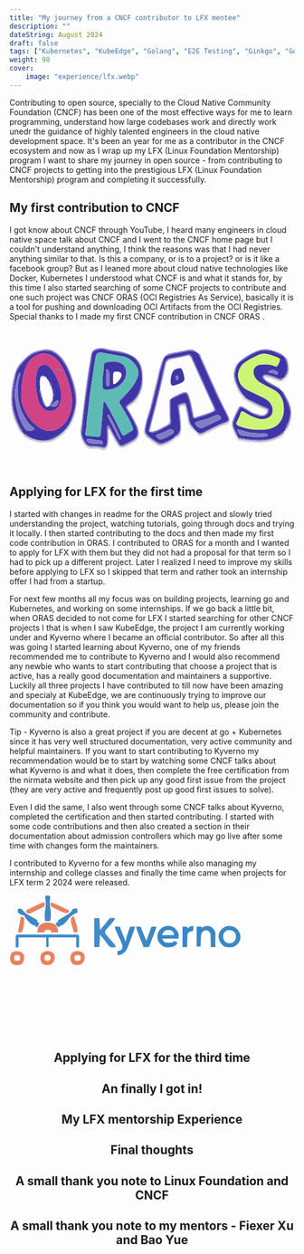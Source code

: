 ```yaml
---
title: "My journey from a CNCF contributor to LFX mentee"
description: ""
dateString: August 2024
draft: false
tags: ["Kubernetes", "KubeEdge", "Golang", "E2E Testing", "Ginkgo", "Gomega", "Testify", "Behavior Driven Development (BDD)", "Test Driven Development (TDD)"]
weight: 98
cover:
    image: "experience/lfx.webp"
---
```


Contributing to open source, specially to the Cloud Native Community Foundation (CNCF) has been one of the most effective ways for me to learn programming, understand how large codebases work and directly work unedr the guidance of highly talented engineers in the cloud native development space. It's been an year for me as a contributor in the CNCF ecosystem and now as I wrap up my LFX (Linux Foundation Mentorship) program I want to share my journey in open source - from contributing to CNCF projects to getting into the prestigious LFX (Linux Foundation Mentorship) program and completing it successfully.

## My first contribution to CNCF

I got know about CNCF through YouTube, I heard many engineers in cloud native space talk about CNCF and I went to the CNCF home page but I couldn't understand anything, I think the reasons was that I had never anything similar to that. Is this a company, or is to a project? or is it like a facebook group? But as I leaned more about cloud native technologies like Docker, Kubernetes I understood what CNCF is and what it stands for, by this time I also started searching of some CNCF projects to contribute and one such project was CNCF ORAS (OCI Registries As Service), basically it is a tool for pushing and downloading OCI Artifacts from the OCI Registries. Special thanks to I made my first CNCF contribution in CNCF ORAS .

<svg width="700" height="342" viewBox="0 0 903 342" fill="none" xmlns="http://www.w3.org/2000/svg">
<g filter="url(#filter0_d_126_153)">
<path d="M750.937 170.096C750.467 169.985 750.04 169.739 749.709 169.389C748.757 166.913 747.302 164.662 745.436 162.778C743.57 160.894 741.334 159.417 738.868 158.442L738.745 158.345C738.645 153.34 734.731 150.329 732.5 146.442C720.872 126.174 710.988 105.594 716.109 80.9988C717.687 73.4168 722.584 67.3425 724.091 59.8852L724.275 59.7327C726.039 59.3335 727.646 58.4238 728.896 57.117C730.146 55.8101 730.984 54.1641 731.305 52.3842C732.03 51.7626 732.754 51.1408 733.479 50.5186C737.26 50.7799 739.718 48.1161 742.331 46.17C751.023 39.9886 760.105 34.3741 769.519 29.3617C792.248 16.6043 815.283 12.9681 840.433 23.1845C850.018 27.0784 858.685 32.8489 868.622 35.7909C869.32 36.4333 870.018 37.0756 870.716 37.7178C870.675 38.3199 870.741 38.9247 870.911 39.5037C881.748 60.1315 885.66 80.7344 870.883 101.358C870.581 101.779 870.748 102.536 870.696 103.136C870.027 103.803 869.359 104.47 868.691 105.137C862.107 107.615 855.711 109.347 848.821 105.41C840.08 101.073 830.842 97.8198 821.312 95.7211C815.809 94.1643 809.515 91.8995 804.315 97.2562L803.939 97.6251C798.156 103.349 803.817 106.981 806.863 110.229C821.101 125.407 841.064 131.517 858.317 141.948C860.144 143.76 861.971 145.573 863.798 147.385C869.356 159.096 876.056 170.21 881.082 182.224C889.463 202.258 892.86 221.812 883.66 242.964C879.37 252.827 874.583 262.635 871.199 272.939L871.215 272.913C870.104 273.312 869.058 273.874 868.112 274.58C849.654 293.38 826.434 299.735 800.992 300.53C774.89 301.93 748.721 299.566 723.292 293.511L723.161 293.373C724.056 286.813 719.671 281.983 717.65 276.368C713.823 265.734 705.507 256.115 709.767 243.568C714.656 229.802 720.612 216.44 727.583 203.602C730.622 197.808 733.06 196.391 739.457 200.043C756.051 209.517 771.587 221.155 790.877 225.456C803.184 228.199 812.596 225.394 818.74 215.535C823.829 207.369 821.502 200.493 812.211 197.901C806.383 196.184 800.726 193.934 795.311 191.18C780.597 183.992 765.738 177.104 750.937 170.096ZM791.918 268.657C797.165 268.657 803.317 269.017 809.415 268.592C831.472 267.056 849.447 258.32 860.898 238.534C867.312 226.656 870.212 213.198 869.261 199.733C868.542 172.603 857.636 152.261 832.719 140.045C820.929 134.264 809.381 127.981 797.835 121.718C787.639 116.557 779.578 107.98 775.058 97.4839C768.359 81.5217 777.1 65.0151 794.025 63.1704C809.591 61.4739 825.445 61.1092 840.108 67.665C846.638 70.5846 848.477 68.2748 851.013 63.0506C860.133 44.2679 860.22 44.1789 840.741 37.0309C839.594 36.6101 838.537 35.9322 837.38 35.5568C822.571 30.7546 807.776 24.7013 791.992 31.1665C775.828 37.6239 760.437 45.8673 746.105 55.7433C739.357 60.4161 733.851 66.6646 730.064 73.9469C726.277 81.2291 724.324 89.3253 724.375 97.5331C724.425 105.741 726.477 113.812 730.352 121.048C734.228 128.283 739.81 134.464 746.614 139.054C758.746 147.487 772.744 152.123 785.841 158.586C800.312 165.729 815.868 171.012 826.126 184.691C836.994 199.184 836.645 218.926 824.554 227.614C819.65 231.306 813.973 233.838 807.95 235.021C801.926 236.204 795.714 236.006 789.778 234.443C772.963 229.869 757.035 222.506 742.658 212.66C737.559 209.403 734.84 209.291 732.561 215.733C729.537 225.004 725.702 233.99 721.102 242.589C716.071 251.437 720.409 254.785 727.542 257.439C747.898 265.926 769.892 269.758 791.918 268.657ZM785.243 292.995C795.552 292.153 803.784 291.647 811.968 290.718C814.646 290.414 817.993 289.25 818.575 286.432C819.33 282.77 815.184 282.836 813.054 281.499C809.671 280.013 805.942 279.494 802.282 280.001C787.347 279.626 772.499 280.465 757.568 276.889C747.483 274.474 737.787 270.826 727.653 268.77C725.886 268.412 723.545 266.06 722.356 269.542C721.134 273.123 730.394 286.849 734.598 287.342C752.155 289.402 769.734 291.279 785.243 292.995ZM834.065 79.4577C831.859 79.972 829.223 80.5666 826.597 81.2054C824.378 81.7451 821.185 81.3533 821.681 85.0372C822.084 88.0216 824.645 88.6328 827.183 88.6887C830.481 88.9929 833.728 89.7107 836.847 90.8252C841.175 92.0175 847.245 98.2637 849.915 91.5721C852.484 85.1333 844.402 83.6617 839.802 81.2945C837.94 80.5327 836.022 79.9185 834.065 79.4577Z" fill="#4035A7"/>
<path d="M522.929 292.303C521.656 293.64 520.384 294.976 519.112 296.313C509.162 300.862 499.276 305.562 489.236 309.903C486.351 311.372 483.151 312.115 479.914 312.068C476.678 312.022 473.501 311.187 470.66 309.636C458.66 302.885 447.458 294.806 437.264 285.552C434.999 283.478 433.282 280.876 432.268 277.978C431.253 275.08 430.971 271.975 431.448 268.942C432.66 257.137 435.157 245.499 438.894 234.235C446.727 211.431 452.828 188.139 458.53 164.745C465.447 136.359 472.376 107.969 478.663 79.44C481.746 65.447 488.265 52.6315 491.315 38.6965L491.47 38.529C506.383 30.7539 522.613 28.2279 538.987 25.3368C559.132 21.78 578.978 13.8858 598.236 27.7846C598.404 27.9063 598.818 27.6893 599.117 27.6306L599.208 27.7254C599.121 28.9181 599.228 30.1168 599.522 31.2756C618.519 73.865 637.564 116.432 656.659 158.978C667.425 182.86 680.779 205.468 691.516 229.397C695.269 237.762 692 242.015 685.145 244.028C664.488 250.095 646.271 261.329 626.883 270.067C617.022 274.511 607.419 284.285 594.797 276.521C591.147 272.844 587.496 269.167 583.846 265.49C584.131 262.669 582.187 261.001 580.523 259.241C573.873 251.943 569.96 242.566 569.449 232.707C567.634 218.807 564.737 205.071 560.784 191.622C559.799 187.58 558.827 182.483 552.811 183.703C547.734 184.793 542.766 186.339 537.967 188.322C534.751 189.612 532.009 192.157 533.155 196.181C536.957 209.527 536.763 223.398 538.439 236.998C540.857 256.612 546.246 277.712 523.516 290.627C523.128 290.847 523.116 291.73 522.929 292.303ZM443.852 275.158C450.127 281.218 456.968 278.007 463.158 275.604C475.17 271.145 486.7 265.48 497.569 258.696C512.46 249.091 514.374 254.042 510.396 232.652C510.069 229.919 509.986 227.161 510.15 224.413C510.105 207.295 510.073 190.177 510.055 173.059L511.873 171.242C524.122 168.118 534.256 160.244 546.1 156.119C559.614 151.412 560.863 151.87 565.948 165.467C573.364 185.294 575.364 206.379 580.174 226.807C582.005 234.585 585.259 234.493 591.119 232.414C597.411 230.182 603.891 228.483 610.224 226.358C622.909 222.954 635.24 218.345 647.049 212.595C652.356 209.605 654.578 207.197 651.247 200.441C641.657 180.991 633.14 161.012 624.223 141.23C608.783 106.978 593.275 72.7557 578.004 38.4283C574.998 31.672 571.816 28.2196 563.464 31.0013C549.882 35.5246 535.398 36.5799 521.517 39.8541C511.2 42.2877 498.278 41.568 493.6 55.327C488.405 72.2054 484.362 89.4171 481.5 106.843C476.084 134.681 468.245 161.898 461.691 189.438C455.435 215.726 448.102 241.758 441.318 267.922C440.645 270.521 439.788 273.491 443.545 274.804L443.852 275.158ZM670.453 231.808C670.093 230.147 669.397 228.576 668.408 227.194C667.419 225.811 666.158 224.645 664.702 223.767C663.246 222.89 661.626 222.319 659.942 222.091C658.257 221.862 656.543 221.981 654.906 222.439C647.086 225.646 639.333 229.022 631.605 232.447C619.635 237.75 606.163 237.743 594.204 243.134C591.304 244.441 588.352 245.62 588.129 249.123C587.743 255.181 604.439 266.735 609.916 264.15C628.487 255.384 647.004 246.505 665.467 237.511C667.832 236.366 670.82 235.471 670.453 231.808ZM479.588 300.098C483.55 299.964 509.582 287.15 516.241 282.45C523.39 277.404 522.811 272.581 515.011 268.364C512.906 267.431 510.589 267.079 508.301 267.344C506.014 267.609 503.839 268.482 502.003 269.872C491.473 275.868 480.258 280.573 468.602 283.885C465.503 284.644 463.022 286.839 464.942 289.737C468.422 294.836 473.621 298.514 479.588 300.098Z" fill="#4035A7"/>
<path d="M45.2954 281.677C44.6425 281.021 43.9896 280.365 43.3367 279.71C38.9325 267.737 30.4406 257.942 26.0199 245.838C17.2317 221.776 9.38135 197.984 9.35288 171.64C9.32852 149.067 13.9347 127.45 17.8817 105.678C19.6271 96.0508 20.9461 85.5096 26.5036 77.0807C43.0122 52.0427 61.7276 29.7194 93.0479 21.95C117.752 15.8217 139.31 18.2162 157.489 37.9604C168.945 50.6417 178.292 65.0802 185.171 80.7248C197.007 107.149 204.884 135.172 208.549 163.893C211.663 186.992 205.615 209.21 197.571 230.93C192.021 247.045 182.786 261.643 170.601 273.562C158.416 285.481 143.619 294.392 127.385 299.586C103.395 307.6 79.1434 300.959 57.2345 287.981C53.3612 285.687 50.3198 281.798 45.2954 281.677ZM37.2794 162.287C36.743 190.792 51.5388 227.217 85.1517 254.824C100.082 267.087 117.693 275.65 137.532 271.773C172.852 264.87 190.454 229.691 195.66 204.393C199.637 182.09 198.5 159.175 192.334 137.375C185.004 107.917 175.101 79.6799 157.278 54.6524C129.59 15.7717 77.1712 19.9028 55.8505 62.7305C42.5209 89.506 37.7679 118.068 37.2794 162.287ZM33.6633 88.0453C29.8285 90.753 27.2034 94.852 26.3481 99.4679C25.1191 106.299 22.5548 112.889 21.2954 119.718C18.2229 136.376 13.0902 152.815 17.0055 170.198C19.4052 180.852 20.3383 191.796 22.8456 202.49C27.1286 223.633 35.1212 243.852 46.4533 262.209C54.0544 273.804 60.5662 275.262 73.5698 270.6C81.9213 267.605 79.473 264.649 74.6927 261.24C65.8008 254.252 58.2377 245.722 52.364 236.058C40.137 217.817 32.0569 197.118 28.6926 175.418C25.4551 155.225 25.4202 134.647 28.5892 114.442C29.8116 106.208 34.0834 98.5254 33.6633 88.0453Z" fill="#4035A7"/>
<path d="M421.436 103.831C423.113 128.811 415.378 153.514 399.753 173.076C393.425 180.149 386.039 186.2 377.858 191.012C371.799 195.072 371.473 198.112 375.212 204.263C386.245 221.483 395.982 239.5 404.341 258.166C411.98 276.352 412.274 293.931 390.153 305.421C380.938 310.208 372.086 315.654 362.536 319.857C355.347 323.021 350.266 322.436 345.316 315.441C335.189 301.13 327.981 285.25 319.286 270.18C317.949 267.863 317.587 263.016 313.729 264.275C310.443 265.347 311.39 269.721 311.825 272.542C313.575 285.894 313.308 299.432 311.033 312.704C309.203 325.261 302.973 329.605 290.832 326.287C281.604 323.984 272.07 323.161 262.585 323.848C257.992 324.158 253.4 323.236 249.284 321.177C245.167 319.118 241.675 315.997 239.169 312.136C233.85 305.521 229.995 297.854 227.858 289.639C225.721 281.425 225.351 272.851 226.772 264.483C230.614 238.616 232.855 212.36 236.235 186.352C241.419 146.45 246.353 106.503 252.966 66.7778C254.609 56.9067 256.658 47.0219 257.738 36.9857C259.659 19.119 268.937 11.531 287.576 10.5628C296.139 10.6234 304.65 11.9141 312.846 14.3954C333.283 19.2173 354.666 19.7931 374.379 27.7148C407.315 40.9497 420.94 61.0473 421.425 96.4915C421.459 98.9402 421.43 101.39 421.436 103.831ZM308.223 286.102H308.313C308.313 280.898 307.927 275.656 308.422 270.499C308.92 265.31 305.45 256.904 311.178 255.7C317.535 254.364 319.734 263.044 322.381 268.232C329.879 283.866 338.493 298.938 348.157 313.334C351.721 318.375 355.064 320.362 361.062 316.776C367.286 313.057 374.266 310.625 380.648 307.14C407.538 292.453 410.929 283.388 399.204 254.859C391.311 237.05 381.865 219.97 370.976 203.818C367.008 197.576 367.898 194.1 373.237 190.326C376.473 188.037 379.661 185.679 382.799 183.252C391.236 177.209 398.477 169.651 404.152 160.962C416.086 140.498 421.097 116.728 418.438 93.1871C415.689 57.4635 399.416 36.3211 363.981 28.0734C342.064 22.9722 319.71 19.7555 297.775 14.724C287.676 12.4076 278.974 15.6638 270.397 18.9502C260.248 22.8388 261.789 33.8508 260.379 41.8911C255.39 70.3408 251.664 99.0131 247.549 127.614C244.299 150.208 240.798 172.776 238.098 195.438C234.749 223.549 232.184 251.752 229.122 279.899C228.175 288.601 241.826 314.422 249.844 318.062C251.537 318.773 253.376 319.063 255.206 318.907C267.713 318.547 280.214 319.826 292.39 322.712C303.055 324.676 307.551 321.064 308.141 309.976C308.563 302.039 308.223 294.062 308.223 286.102Z" fill="#837CC6"/>
<path d="M45.2942 281.677C50.3187 281.798 53.36 285.687 57.2334 287.981C79.1423 300.959 103.394 307.6 127.383 299.586C143.617 294.392 158.415 285.481 170.6 273.562C182.784 261.643 192.019 247.045 197.57 230.93C205.614 209.21 211.662 186.992 208.548 163.893C204.883 135.172 197.006 107.149 185.17 80.7248C178.291 65.0803 168.944 50.6418 157.487 37.9605C139.309 18.2163 117.751 15.8218 93.0469 21.9501C61.7265 29.7195 43.0111 52.0428 26.5027 77.0808C20.945 85.5097 19.626 96.0509 17.8805 105.678C13.9337 127.45 9.32728 149.067 9.35165 171.64C9.38012 197.984 17.2304 221.776 26.0186 245.838C30.4394 257.941 38.9313 267.737 43.3354 279.71C33.8673 273.434 30.6705 262.928 25.8876 253.563C8.06077 218.658 3.50762 181.197 7.54609 142.935C9.60188 122.887 13.7716 103.112 19.9856 83.9398C26.328 64.6229 41.6109 51.8127 55.5003 37.9331C71.2906 22.154 91.5726 17.6976 112.058 14.7888C128.317 12.4801 142.568 19.949 154.654 30.6202C174.486 48.1312 185.918 71.1114 194.728 95.3827C205.063 123.859 214.438 152.93 211.51 183.709C206.955 231.594 188.851 270.605 144.011 296.136C114.348 313.025 69.8763 302.546 49.1478 286.5C47.5634 285.273 45.3848 284.224 45.2942 281.677Z" fill="#837CC6"/>
<path d="M491.315 38.6965C488.265 52.6315 481.746 65.447 478.663 79.44C472.376 107.969 465.448 136.359 458.53 164.744C452.828 188.139 446.727 211.431 438.894 234.235C435.157 245.499 432.661 257.137 431.448 268.942C430.971 271.975 431.253 275.08 432.268 277.978C433.283 280.876 434.999 283.478 437.264 285.552C447.458 294.806 458.66 302.885 470.66 309.636C473.501 311.187 476.678 312.021 479.915 312.068C483.152 312.115 486.351 311.372 489.236 309.903C499.277 305.561 509.162 300.862 519.113 296.313C508.619 307.249 494.745 311.974 480.776 315.604C473.296 317.548 467.173 311.206 461.095 307.263C451.663 301.565 442.811 294.956 434.669 287.531C431.886 284.882 429.825 281.568 428.678 277.901C427.531 274.235 427.337 270.337 428.114 266.574C431.47 247.671 436.397 229.081 442.843 210.997C448.442 193.575 452.057 175.691 456.229 157.922C460.468 139.867 465.733 122.048 469.789 103.956C472.778 88.0993 476.866 72.4693 482.023 57.1792C484.438 50.7502 485.63 43.5453 491.315 38.6965Z" fill="#837CC6"/>
<path d="M594.797 276.521C607.419 284.285 617.022 274.511 626.884 270.067C646.271 261.329 664.488 250.095 685.145 244.028C692 242.015 695.27 237.762 691.516 229.397C680.779 205.468 667.425 182.86 656.66 158.978C637.495 116.464 618.449 73.8965 599.523 31.2757C599.228 30.1168 599.122 28.9181 599.208 27.7255C605.312 30.2425 605.194 36.6624 607.371 41.419C634.819 101.397 659.972 162.437 690.802 220.846C692.085 223.276 693.214 225.792 694.315 228.312C698.4 237.669 696.557 244.015 686.687 246.957C660.961 254.624 638.332 268.773 614.283 279.935C607.228 283.21 599.774 286.254 594.797 276.521Z" fill="#837CC6"/>
<path d="M750.937 170.096C765.738 177.104 780.597 183.992 795.31 191.18C800.725 193.934 806.383 196.184 812.211 197.901C821.502 200.493 823.828 207.369 818.739 215.535C812.595 225.394 803.184 228.199 790.877 225.456C771.586 221.155 756.05 209.517 739.457 200.043C733.059 196.391 730.622 197.809 727.582 203.602C720.612 216.44 714.655 229.802 709.767 243.568C705.507 256.115 713.823 265.734 717.65 276.368C719.67 281.983 724.056 286.813 723.161 293.373C715.568 282.044 709.887 269.545 706.342 256.375C703.055 244.123 710.244 233.288 714.638 222.374C717.589 215.043 721.724 208.196 725.144 201.043C728.537 193.947 733.115 193.135 740.005 196.663C753.032 203.335 764.295 213.21 778.458 217.76C784.534 219.712 790.623 221.643 796.773 223.345C799.636 223.916 802.598 223.735 805.37 222.821C808.142 221.907 810.631 220.291 812.593 218.129C814.394 216.93 815.817 215.244 816.697 213.268C817.577 211.292 817.878 209.107 817.565 206.966C816.623 202.446 812.428 201.599 808.637 200.196C789.708 192.518 771.278 183.661 753.457 173.677C752.307 173.079 751.763 171.317 750.937 170.096Z" fill="#837CC6"/>
<path d="M522.929 292.303C523.116 291.73 523.128 290.847 523.516 290.627C546.246 277.712 540.857 256.612 538.439 236.998C536.763 223.398 536.956 209.527 533.155 196.181C532.008 192.157 534.751 189.612 537.967 188.322C542.766 186.339 547.734 184.793 552.811 183.703C558.827 182.483 559.799 187.58 560.784 191.622C564.736 205.071 567.633 218.807 569.449 232.707C569.96 242.566 573.873 251.943 580.523 259.241C582.187 261.001 584.131 262.669 583.846 265.49C572.163 257.425 567.807 245.87 566.125 232.138C564.122 218.91 561.43 205.796 558.06 192.849C556.407 185.679 551.123 187.925 546.332 189.014C540.931 190.241 536.621 191.447 537.333 198.923C539.066 217.143 543.278 235.12 542.769 253.559C542.668 257.229 542.787 260.906 542.78 264.579C542.752 279.495 537.618 286.66 522.929 292.303Z" fill="#837CC6"/>
<path d="M723.292 293.511C748.721 299.566 774.889 301.93 800.992 300.53C826.434 299.735 849.653 293.381 868.111 274.58C869.057 273.874 870.103 273.312 871.215 272.914C868.559 282.529 860.053 286.573 852.548 290.555C828.199 303.473 801.937 306.463 774.689 303.928C761.62 303.275 748.603 301.816 735.714 299.557C730.993 298.521 725.821 298.864 723.292 293.511Z" fill="#837CC6"/>
<path d="M868.622 35.7909C858.685 32.8489 850.018 27.0785 840.432 23.1845C815.283 12.9682 792.247 16.6043 769.519 29.3617C760.105 34.3741 751.023 39.9886 742.331 46.1701C739.718 48.1161 737.259 50.7799 733.478 50.5186C733.377 48.2934 735.206 47.3382 736.581 46.3378C752.431 34.4897 769.842 24.8866 788.319 17.8005C806.31 11.1325 823.661 13.8421 840.778 20.1246C850.806 23.8055 861.777 26.2704 868.622 35.7909Z" fill="#837CC6"/>
<path d="M871.198 272.938C874.582 262.635 879.369 252.827 883.659 242.964C892.859 221.812 889.462 202.257 881.081 182.224C876.055 170.21 869.355 159.096 863.797 147.385C865.006 147.616 866.14 148.14 867.1 148.91C868.06 149.68 868.818 150.674 869.306 151.803C881.287 173.702 894.961 195.62 891.854 221.746C889.665 240.159 884.811 258.603 871.198 272.938Z" fill="#837CC6"/>
<path d="M599.117 27.6306C598.818 27.6895 598.405 27.9063 598.236 27.7846C578.979 13.8858 559.133 21.78 538.988 25.3368C522.614 28.2279 506.384 30.7537 491.47 38.5289C497.564 29.7872 507.364 27.135 516.647 25.7118C534.38 22.9937 551.83 19.2384 569.354 15.549C581.148 13.0659 590.624 20.0248 599.117 27.6306Z" fill="#837CC6"/>
<path d="M724.091 59.8852C722.584 67.3424 717.687 73.4168 716.108 80.9988C710.988 105.594 720.872 126.174 732.5 146.442C734.73 150.329 738.645 153.34 738.745 158.345C726.831 148.258 722.566 133.823 716.661 120.212C712.965 111.981 711.121 103.038 711.26 94.0166C711.399 84.9947 713.516 76.1132 717.463 67.9993C718.941 64.7264 719.993 61.0463 724.091 59.8852Z" fill="#837CC6"/>
<path d="M858.317 141.948C841.064 131.516 821.101 125.407 806.863 110.229C803.817 106.981 798.156 103.349 803.939 97.6251C805.315 107.429 812.829 112.513 820.076 117.222C828.906 122.96 838.521 127.478 847.599 132.857C851.618 135.238 856.607 136.743 858.317 141.948Z" fill="#837CC6"/>
<path d="M870.696 103.136C870.748 102.536 870.582 101.78 870.884 101.358C885.661 80.7346 881.748 60.1317 870.912 39.5037C870.741 38.9247 870.675 38.32 870.717 37.7178C881.307 43.189 880.908 54.0739 882.815 63.4575C885.483 76.5861 884.717 89.4352 874.909 100.072C873.731 101.348 872.869 103.177 870.696 103.136Z" fill="#837CC6"/>
<path d="M804.315 97.2559C809.514 91.8991 815.809 94.1639 821.312 95.7207C830.841 97.8194 840.079 101.073 848.821 105.409C855.71 109.347 862.107 107.614 868.691 105.136C864.668 112.154 859.159 112.946 851.889 110.085C836.539 104.046 821.538 96.4481 804.315 97.2559Z" fill="#837CC6"/>
<path d="M738.868 158.442C741.334 159.417 743.57 160.894 745.436 162.778C747.302 164.662 748.757 166.913 749.708 169.389C747.125 168.627 744.775 167.224 742.88 165.31C740.984 163.396 739.604 161.033 738.868 158.442Z" fill="#837CC6"/>
<path d="M731.305 52.3843C730.984 54.1642 730.146 55.8102 728.896 57.117C727.646 58.4238 726.038 59.3336 724.274 59.7327C724.41 57.8817 725.186 56.1356 726.469 54.7945C727.752 53.4534 729.462 52.6012 731.305 52.3843Z" fill="#837CC6"/>
<path d="M791.918 268.657C769.892 269.758 747.897 265.926 727.542 257.439C720.409 254.785 716.071 251.437 721.102 242.589C725.702 233.99 729.536 225.004 732.561 215.733C734.84 209.291 737.558 209.403 742.657 212.66C757.035 222.506 772.963 229.869 789.778 234.443C795.713 236.006 801.926 236.204 807.95 235.021C813.973 233.838 819.65 231.306 824.554 227.614C836.644 218.926 836.994 199.184 826.126 184.691C815.867 171.012 800.312 165.729 785.84 158.586C772.745 152.123 758.746 147.487 746.614 139.054C739.81 134.464 734.227 128.283 730.352 121.048C726.477 113.812 724.425 105.741 724.375 97.533C724.324 89.3252 726.277 81.2291 730.064 73.9469C733.851 66.6646 739.357 60.4161 746.105 55.7433C760.437 45.8673 775.829 37.6238 791.992 31.1664C807.776 24.7011 822.571 30.7545 837.38 35.5567C838.538 35.9321 839.594 36.61 840.741 37.0308C860.221 44.1788 860.134 44.2678 851.013 63.0505C848.477 68.2747 846.638 70.5845 840.108 67.6649C825.445 61.1091 809.591 61.474 794.025 63.1702C777.1 65.015 768.359 81.5218 775.058 97.4838C779.578 107.98 787.639 116.557 797.835 121.718C809.381 127.981 820.929 134.264 832.719 140.045C857.636 152.261 868.542 172.603 869.261 199.733C870.212 213.198 867.312 226.656 860.898 238.534C849.447 258.32 831.472 267.056 809.415 268.592C803.317 269.017 797.164 268.657 791.918 268.657Z" fill="#CCF575"/>
<path d="M785.242 292.995C769.734 291.279 752.155 289.402 734.598 287.342C730.393 286.849 721.133 273.123 722.356 269.542C723.544 266.06 725.886 268.412 727.653 268.77C737.787 270.826 747.482 274.474 757.568 276.889C772.499 280.465 787.346 279.626 802.282 280.001C805.942 279.494 809.671 280.013 813.053 281.499C815.183 282.836 819.33 282.77 818.574 286.432C817.993 289.25 814.646 290.414 811.968 290.718C803.784 291.647 795.552 292.154 785.242 292.995Z" fill="#837CC6"/>
<path d="M834.065 79.4576C836.023 79.9184 837.941 80.5324 839.802 81.2941C844.403 83.6613 852.485 85.133 849.916 91.5718C847.245 98.2637 841.176 92.0175 836.848 90.8249C833.729 89.7104 830.482 88.9926 827.184 88.6884C824.645 88.6325 822.084 88.0213 821.682 85.0369C821.185 81.353 824.378 81.7448 826.597 81.2051C829.223 80.5666 831.859 79.9719 834.065 79.4576Z" fill="#837CC6"/>
<path d="M511.874 171.241C511.267 171.847 510.662 172.453 510.056 173.06C506.852 173.825 506.906 176.432 506.93 178.86C507.118 197.471 506.487 216.151 507.947 234.664C508.719 244.448 507.395 250.754 497.943 255.029C480.351 262.983 464.66 275.862 443.852 275.158L443.547 274.803C447.259 259.663 450.693 244.449 454.731 229.397C469.47 174.46 482.768 119.18 494.625 63.5566C495.233 58.7332 497.469 54.262 500.965 50.8831C504.46 47.5043 509.005 45.4204 513.846 44.9763C529.759 41.954 545.718 38.9778 561.375 34.8991C568.847 32.9527 572.238 34.3615 575.411 41.44C598.934 93.9166 622.713 146.278 646.747 198.526C649.949 205.507 648.414 209.481 641.425 211.857C624.058 217.762 606.675 223.621 589.342 229.625C585.1 231.095 583.977 229.109 583.313 225.456C581.834 217.334 580.131 209.252 578.442 201.17C576.193 187.589 572.765 174.229 568.197 161.243C563.598 149.714 558.736 147.628 547.652 152.073C545.906 152.639 544.196 153.309 542.531 154.081C532.271 159.728 519.695 161.253 511.874 171.241ZM510.684 111.345C509.814 129.194 513.401 131.756 527.722 126.714C529.446 126.107 531.281 125.82 533.009 125.222C556.083 117.243 557.32 113.807 550.641 89.9187C544.89 69.3526 541.079 73.2076 525.38 78.0171C523.101 78.9277 521.062 80.3498 519.419 82.1737C517.777 83.9975 516.576 86.1743 515.908 88.5361C512.86 95.7792 511.092 103.497 510.684 111.345Z" fill="#FCFCFD"/>
<path d="M511.874 171.241C519.695 161.253 532.271 159.728 542.531 154.081C544.196 153.31 545.906 152.639 547.652 152.073C558.736 147.628 563.598 149.714 568.197 161.243C572.765 174.229 576.193 187.589 578.442 201.17C580.131 209.252 581.834 217.334 583.312 225.456C583.977 229.109 585.1 231.095 589.342 229.625C606.675 223.621 624.058 217.762 641.425 211.857C648.413 209.481 649.949 205.507 646.747 198.526C622.77 146.254 598.992 93.8921 575.411 41.4401C572.237 34.3616 568.847 32.9527 561.374 34.8992C545.717 38.9779 529.758 41.9541 513.846 44.9764C509.005 45.4204 504.46 47.5044 500.965 50.8832C497.469 54.2621 495.232 58.7333 494.624 63.5567C482.872 119.197 469.574 174.477 454.731 229.397C450.693 244.449 447.259 259.663 443.546 274.803C439.788 273.491 440.645 270.521 441.319 267.921C448.102 241.757 455.435 215.725 461.691 189.437C468.245 161.898 476.084 134.681 481.5 106.843C484.362 89.4167 488.405 72.2049 493.601 55.3266C498.278 41.5676 511.2 42.2873 521.518 39.8537C535.398 36.5797 549.882 35.5244 563.464 31.0011C571.816 28.2194 574.998 31.6718 578.004 38.4281C593.275 72.7555 608.784 106.978 624.223 141.23C633.14 161.011 641.657 180.991 651.247 200.441C654.578 207.196 652.356 209.604 647.049 212.595C635.24 218.345 622.909 222.954 610.224 226.357C603.891 228.482 597.411 230.182 591.119 232.414C585.259 234.493 582.005 234.585 580.174 226.807C575.364 206.379 573.364 185.294 565.948 165.467C560.863 151.87 559.614 151.412 546.1 156.118C534.256 160.243 524.123 168.118 511.874 171.241Z" fill="#837CC6"/>
<path d="M670.445 231.802C670.82 235.471 667.832 236.366 665.467 237.511C646.983 246.459 628.467 255.339 609.917 264.15C604.44 266.735 587.743 255.181 588.129 249.123C588.353 245.62 591.305 244.441 594.205 243.134C606.163 237.744 619.635 237.75 631.605 232.447C639.334 229.023 647.087 225.646 654.907 222.439C656.543 221.98 658.256 221.862 659.939 222.09C661.623 222.318 663.243 222.888 664.698 223.765C666.154 224.642 667.414 225.807 668.403 227.189C669.391 228.571 670.086 230.141 670.445 231.802Z" fill="#837CC6"/>
<path d="M479.588 300.098C473.621 298.514 468.422 294.836 464.942 289.737C463.022 286.839 465.503 284.643 468.602 283.885C480.258 280.573 491.473 275.868 502.003 269.872C503.839 268.482 506.014 267.609 508.301 267.344C510.589 267.079 512.906 267.431 515.011 268.364C522.811 272.581 523.391 277.404 516.241 282.45C509.582 287.15 483.55 299.964 479.588 300.098Z" fill="#837CC6"/>
<path d="M443.851 275.158C464.659 275.861 480.35 262.983 497.942 255.029C507.395 250.754 508.718 244.448 507.947 234.664C506.487 216.151 507.118 197.471 506.93 178.86C506.905 176.432 506.852 173.825 510.056 173.06C510.084 190.177 510.115 207.295 510.15 224.413C509.986 227.161 510.069 229.919 510.396 232.652C514.374 254.042 512.46 249.091 497.569 258.696C486.7 265.48 475.17 271.145 463.158 275.604C456.968 278.007 450.127 281.218 443.851 275.158Z" fill="#837CC6"/>
<path d="M37.2794 162.287C37.7679 118.068 42.521 89.506 55.8505 62.7305C77.1712 19.9028 129.59 15.7717 157.278 54.6525C175.101 79.6799 185.004 107.917 192.334 137.375C198.5 159.175 199.637 182.09 195.66 204.393C190.454 229.691 172.852 264.87 137.532 271.773C117.693 275.65 100.083 267.087 85.1518 254.824C51.5388 227.217 36.7431 190.792 37.2794 162.287ZM83.9872 117.654C83.7861 134.451 85.6328 151.21 89.4864 167.561C91.7308 179.952 97.5674 191.411 106.271 200.512C109.715 204.006 113.934 206.639 118.585 208.197C123.237 209.756 128.19 210.196 133.044 209.483C137.897 208.77 142.515 206.923 146.521 204.092C150.528 201.261 153.81 197.525 156.104 193.188C166.826 173.64 165.876 153.41 159.645 132.814C152.864 110.398 143.783 89.0936 127.574 71.7996C114.135 57.4602 94.9538 62.1916 88.667 80.6178C85.0211 92.6091 83.4386 105.133 83.9872 117.654Z" fill="#D04485"/>
<path d="M33.6628 88.0453C34.083 98.5254 29.811 106.208 28.5886 114.442C25.4197 134.647 25.4545 155.225 28.692 175.418C32.0563 197.118 40.1364 217.817 52.3635 236.058C58.2371 245.722 65.8003 254.252 74.6922 261.24C79.4725 264.649 81.9208 267.605 73.5693 270.6C60.5657 275.262 54.0539 273.804 46.4528 262.209C35.1207 243.852 27.1282 223.633 22.8452 202.49C20.3378 191.796 19.4046 180.852 17.0052 170.198C13.0901 152.815 18.2225 136.376 21.295 119.718C22.5545 112.889 25.1187 106.299 26.3478 99.4679C27.203 94.8521 29.828 90.7531 33.6628 88.0453Z" fill="#837CC6"/>
<path d="M308.223 286.102C308.223 294.062 308.563 302.039 308.141 309.976C307.551 321.064 303.054 324.676 292.39 322.712C280.214 319.826 267.713 318.547 255.206 318.907C253.376 319.063 251.536 318.773 249.844 318.062C241.826 314.422 228.175 288.601 229.122 279.899C232.184 251.753 234.749 223.549 238.098 195.438C240.798 172.776 244.298 150.208 247.549 127.614C251.664 99.0135 255.39 70.3411 260.379 41.8917C261.789 33.8514 260.248 22.8394 270.397 18.9508C278.974 15.6644 287.676 12.4081 297.775 14.7246C319.71 19.7562 342.064 22.9729 363.981 28.074C399.416 36.3216 415.689 57.4641 418.438 93.1877C421.097 116.728 416.086 140.498 404.152 160.963C398.477 169.651 391.236 177.21 382.799 183.253C379.659 185.673 376.472 188.031 373.237 190.326C367.898 194.101 367.008 197.576 370.976 203.818C381.865 219.971 391.311 237.05 399.204 254.86C410.929 283.389 407.538 292.453 380.648 307.14C374.266 310.625 367.286 313.057 361.062 316.777C355.064 320.362 351.721 318.375 348.157 313.334C338.493 298.939 329.879 283.866 322.381 268.233C319.734 263.044 317.535 254.365 311.178 255.701C305.45 256.904 308.92 265.311 308.422 270.5C307.927 275.657 308.313 280.898 308.313 286.103L308.223 286.102ZM239.917 279.989C239.697 280.984 239.709 282.017 239.95 283.007C240.191 283.998 240.656 284.92 241.309 285.703C241.962 286.486 242.786 287.108 243.717 287.523C244.648 287.938 245.662 288.135 246.681 288.097C255.161 289.133 263.639 290.279 272.152 290.935C287.632 292.127 288.072 292.032 289.585 276.178C292.367 247.024 294.592 217.816 297.036 188.63C297.261 185.94 296.607 182.474 299.899 181.589C303.168 180.71 304.531 183.877 305.833 186.243C312.137 197.695 318.564 209.085 324.583 220.686C334.932 240.631 345.223 260.612 355.086 280.799C358.583 287.956 362.122 288.789 368.413 284.114C374.095 280.011 380.095 276.368 386.356 273.217C387.421 272.751 388.376 272.067 389.159 271.209C389.943 270.351 390.538 269.338 390.906 268.236C391.274 267.133 391.406 265.966 391.294 264.809C391.182 263.653 390.829 262.532 390.257 261.521C386.538 251.562 382.204 241.843 377.281 232.421C369.098 217.466 360.043 202.987 351.272 188.357C350.338 187.234 349.649 185.929 349.249 184.525C348.849 183.121 348.747 181.649 348.948 180.203C349.15 178.757 349.651 177.369 350.421 176.128C351.19 174.887 352.209 173.82 353.415 172.996C356.853 169.943 360.093 166.673 363.115 163.207C378.765 146.471 394.708 129.893 403.533 108.211C407.003 101.393 408.776 93.8384 408.702 86.1886C406.682 65.6205 382.206 41.0012 361.721 37.5145C338.608 33.5807 315.554 29.3002 292.507 24.9922C280.293 22.7091 275.004 27.2628 272.794 39.1741C269.346 57.7534 266.878 76.4566 264.039 95.1126C260.83 116.196 257.577 137.278 254.822 158.423C251.673 182.599 249.339 206.881 246.099 231.043C243.911 247.361 244.732 264.043 239.917 279.989ZM254.964 298.232C251.2 299.417 245.787 296.438 244.868 300.719C244.03 304.621 247.683 308.354 251.484 310.945C254.133 312.472 257.183 313.163 260.231 312.925C268.783 313.235 277.338 313.52 285.881 314.002C289.25 314.192 293.511 317.226 294.966 311.705C295.292 310.651 295.359 309.533 295.159 308.448C294.959 307.362 294.499 306.341 293.819 305.472C293.138 304.603 292.257 303.912 291.251 303.459C290.244 303.005 289.143 302.802 288.041 302.867C276.69 302.45 265.734 299.565 254.964 298.232ZM351.001 301.836C351.615 300.71 351.955 299.456 351.994 298.174C352.034 296.892 351.77 295.618 351.225 294.457C341.87 271.574 331.079 249.304 318.917 227.781C317.478 225.022 316.722 218.898 311.786 221.918C307.338 224.639 311.998 228.507 313.411 231.394C320.608 246.098 328.013 260.7 335.626 275.199C340.208 283.949 343.231 293.654 351.001 301.836Z" fill="#4035A7"/>
<path d="M510.684 111.345C511.091 103.497 512.859 95.7792 515.908 88.5361C516.575 86.1743 517.776 83.9975 519.419 82.1736C521.061 80.3498 523.101 78.9277 525.38 78.0171C541.079 73.2075 544.889 69.3526 550.64 89.9186C557.32 113.807 556.082 117.243 533.009 125.222C531.281 125.82 529.445 126.107 527.721 126.714C513.4 131.756 509.813 129.194 510.684 111.345ZM526.42 103.499C527.045 106.211 525.088 110.499 529.923 110.553C530.701 110.58 531.477 110.452 532.206 110.176C532.934 109.9 533.6 109.481 534.164 108.944C534.728 108.407 535.18 107.763 535.492 107.05C535.804 106.336 535.971 105.568 535.982 104.789C536.029 102.911 535.374 101.083 534.144 99.6627C532.915 98.2423 531.2 97.3313 529.335 97.1079C525.192 96.8097 527.404 101.282 526.42 103.499Z" fill="#4035A7"/>
<path d="M83.9905 117.654C83.4387 105.132 85.0198 92.6085 88.6664 80.6173C94.9531 62.1911 114.134 57.4597 127.574 71.7991C143.782 89.0931 152.863 110.398 159.644 132.813C165.875 153.41 166.825 173.64 156.103 193.188C153.81 197.525 150.527 201.26 146.52 204.091C142.514 206.922 137.897 208.769 133.043 209.483C128.19 210.196 123.236 209.755 118.585 208.197C113.933 206.638 109.714 204.005 106.27 200.512C97.5669 191.41 91.7303 179.952 89.4859 167.561C85.6317 151.21 83.7863 134.451 83.9905 117.654ZM113.125 191.703C114.959 198.02 117.812 199.241 122.327 195.642L125.751 193.512C127.554 193.556 129.349 193.771 131.112 194.153C144.575 198.374 147.827 196.985 153.992 184.329C155.265 181.717 156.351 178.783 154.091 176.716C151.542 174.385 148.981 176.947 146.691 178.244C142.202 180.787 140.408 186.42 135.305 188.305L134.765 187.718C132.089 181.882 141.954 177.712 136.916 171.561L137.247 164.354C142.013 160.589 141.992 156.813 137.275 153.025L136.861 147.675C140.158 143.048 138.358 140.17 133.639 138.292L133.072 134.822C133.696 130.937 133.155 126.954 131.517 123.376C129.88 119.798 127.22 116.785 123.873 114.717C123.46 114.465 123.143 114.083 122.972 113.631C124.286 109.453 122.389 107.64 118.37 107.391L118.379 107.4C118.013 100.116 111.642 99.9674 106.993 98.6003C103.266 97.5044 98.9779 98.1834 98.4531 103.732C94.2787 116.363 97.4856 129.344 96.627 142.132C93.7986 146.958 93.9443 150.955 99.7651 153.369L100.405 158.668C97.1764 163.238 99.8072 165.821 103.58 168.018L104.097 171.531C103.827 179.724 105.401 187.091 113.131 191.706L113.125 191.703Z" fill="#4035A7"/>
<path d="M239.917 279.989C244.732 264.043 243.911 247.361 246.099 231.044C249.339 206.881 251.673 182.599 254.823 158.423C257.577 137.278 260.83 116.196 264.039 95.1127C266.878 76.4567 269.346 57.7535 272.794 39.1743C275.005 27.2629 280.294 22.7092 292.507 24.9923C315.554 29.3003 338.608 33.5808 361.721 37.5146C382.206 41.0013 406.683 65.6208 408.702 86.1887C408.776 93.8386 407.003 101.393 403.533 108.211C394.708 129.893 378.765 146.471 363.115 163.207C360.094 166.673 356.854 169.943 353.415 172.996C352.21 173.82 351.19 174.887 350.421 176.128C349.652 177.369 349.15 178.757 348.948 180.203C348.747 181.649 348.849 183.121 349.249 184.525C349.649 185.929 350.338 187.234 351.272 188.357C360.043 202.987 369.098 217.467 377.281 232.421C382.204 241.843 386.537 251.562 390.257 261.521C390.829 262.532 391.182 263.653 391.294 264.809C391.406 265.966 391.273 267.133 390.906 268.236C390.538 269.338 389.943 270.351 389.159 271.209C388.375 272.067 387.42 272.751 386.356 273.217C380.095 276.368 374.095 280.011 368.412 284.114C362.122 288.789 358.583 287.956 355.086 280.799C345.223 260.612 334.931 240.631 324.583 220.686C318.564 209.085 312.137 197.695 305.833 186.242C304.531 183.877 303.168 180.71 299.899 181.589C296.606 182.474 297.261 185.94 297.036 188.63C294.592 217.816 292.367 247.023 289.585 276.177C288.072 292.032 287.632 292.126 272.152 290.935C263.639 290.279 255.161 289.133 246.681 288.097C245.662 288.134 244.648 287.938 243.717 287.523C242.786 287.108 241.962 286.485 241.309 285.703C240.656 284.92 240.191 283.998 239.95 283.007C239.709 282.017 239.698 280.984 239.917 279.989ZM295.022 115.317C295.022 120.741 295.023 124.103 295.022 127.465C295.02 140.335 296.982 142.319 309.901 141.988C319.866 141.823 329.652 139.322 338.474 134.686C347.296 130.05 354.907 123.409 360.696 115.296C373.538 98.465 373.836 68.0257 352 58.2056C336.823 51.3799 321.092 52.7758 305.535 56.4593C303.55 56.9431 301.798 58.1077 300.583 59.7504C299.368 61.3932 298.768 63.4099 298.887 65.4495C299.994 82.9485 294.125 99.9116 295.022 115.317Z" fill="#5EBAB4"/>
<path d="M254.964 298.232C265.733 299.565 276.69 302.45 288.041 302.867C289.143 302.802 290.244 303.005 291.25 303.459C292.256 303.913 293.137 304.604 293.818 305.472C294.499 306.341 294.959 307.362 295.159 308.448C295.358 309.533 295.292 310.651 294.965 311.705C293.511 317.226 289.25 314.192 285.881 314.002C277.338 313.521 268.783 313.235 260.231 312.925C257.182 313.163 254.133 312.473 251.483 310.945C247.683 308.354 244.03 304.621 244.867 300.719C245.786 296.438 251.199 299.417 254.964 298.232Z" fill="#837CC6"/>
<path d="M351 301.836C343.231 293.654 340.208 283.949 335.626 275.199C328.032 260.695 320.627 246.093 313.411 231.394C311.998 228.507 307.338 224.639 311.786 221.918C316.722 218.898 317.478 225.022 318.917 227.781C331.079 249.304 341.87 271.574 351.225 294.457C351.77 295.618 352.034 296.892 351.995 298.174C351.955 299.456 351.615 300.711 351 301.836Z" fill="#837CC6"/>
<path d="M526.42 103.499C527.405 101.282 525.193 96.81 529.335 97.1079C531.201 97.3313 532.916 98.2423 534.145 99.6627C535.374 101.083 536.029 102.911 535.983 104.789C535.971 105.568 535.805 106.336 535.492 107.05C535.18 107.763 534.729 108.407 534.164 108.944C533.6 109.481 532.934 109.899 532.206 110.176C531.478 110.452 530.702 110.58 529.924 110.552C525.089 110.499 527.045 106.212 526.42 103.499Z" fill="#837CC6"/>
<path d="M133.072 134.822C133.262 135.979 133.451 137.135 133.64 138.292C133.256 140.001 133.355 141.783 133.923 143.44C134.492 145.096 135.509 146.562 136.862 147.676C137 149.459 137.138 151.242 137.275 153.026C136.334 156.742 136.324 160.633 137.248 164.354L136.916 171.561L125.752 193.512L122.327 195.642C118.95 195.221 115.761 193.856 113.126 191.703L113.131 191.706C110.19 184.95 109.017 177.402 104.097 171.531L103.58 168.018C104.036 166.32 103.978 164.525 103.412 162.861C102.847 161.196 101.801 159.737 100.405 158.668C100.192 156.902 99.9789 155.135 99.7659 153.369C100.13 151.381 100.037 149.336 99.4928 147.389C98.9491 145.442 97.9691 143.644 96.6273 142.132C97.4858 129.344 94.279 116.363 98.4532 103.732C106.026 99.9031 112.114 104.133 118.379 107.401L118.37 107.391C118.511 110.497 120.779 112.037 122.973 113.631C123.144 114.083 123.461 114.466 123.873 114.717C126.67 121.542 128.121 128.982 133.072 134.822Z" fill="#FCFCFD"/>
<path d="M125.752 193.512L136.916 171.561C141.954 177.712 132.089 181.882 134.771 187.725C133.842 188.343 132.568 188.758 132.07 189.62C131.969 189.821 131.933 190.048 131.967 190.27C132.001 190.492 132.103 190.698 132.26 190.86C132.416 191.021 132.619 191.129 132.84 191.17C133.061 191.21 133.289 191.181 133.493 191.086C134.347 190.585 134.721 189.265 135.305 188.305C140.408 186.42 142.203 180.787 146.692 178.244C148.982 176.947 151.543 174.385 154.091 176.716C156.352 178.783 155.265 181.717 153.992 184.329C147.827 196.985 144.576 198.374 131.112 194.153C129.349 193.771 127.555 193.556 125.752 193.512Z" fill="#837CC6"/>
<path d="M165.301 84.435C159.036 81.167 152.948 76.9375 145.375 80.7664C145.9 75.2179 150.188 74.5389 153.915 75.6348C158.565 77.0019 164.935 77.1507 165.301 84.435Z" fill="#837CC6"/>
<path d="M133.072 134.822C128.121 128.982 126.67 121.542 123.873 114.717C127.22 116.785 129.88 119.798 131.517 123.376C133.155 126.954 133.695 130.937 133.072 134.822Z" fill="#837CC6"/>
<path d="M104.097 171.531C109.017 177.402 110.189 184.95 113.13 191.706C105.401 187.091 103.827 179.724 104.097 171.531Z" fill="#837CC6"/>
<path d="M96.6269 142.132C97.9687 143.644 98.9486 145.442 99.4924 147.388C100.036 149.335 100.13 151.381 99.7654 153.369C93.9442 150.955 93.7985 146.958 96.6269 142.132Z" fill="#837CC6"/>
<path d="M136.861 147.676C135.509 146.562 134.492 145.096 133.923 143.44C133.354 141.783 133.256 140.001 133.639 138.292C138.358 140.17 140.158 143.049 136.861 147.676Z" fill="#837CC6"/>
<path d="M137.248 164.354C136.324 160.633 136.334 156.742 137.275 153.026C141.992 156.813 142.013 160.59 137.248 164.354Z" fill="#837CC6"/>
<path d="M100.405 158.668C101.8 159.737 102.847 161.196 103.412 162.861C103.977 164.525 104.035 166.32 103.58 168.018C99.8072 165.822 97.1761 163.238 100.405 158.668Z" fill="#837CC6"/>
<path d="M113.125 191.703C115.76 193.856 118.95 195.221 122.326 195.642C117.812 199.241 114.958 198.02 113.125 191.703Z" fill="#837CC6"/>
<path d="M122.973 113.631C120.78 112.037 118.512 110.497 118.371 107.391C122.39 107.64 124.286 109.453 122.973 113.631Z" fill="#837CC6"/>
<path d="M295.022 115.318C294.124 99.9118 299.994 82.9487 298.887 65.4496C298.768 63.4099 299.368 61.3932 300.583 59.7505C301.798 58.1078 303.55 56.9431 305.535 56.4593C321.092 52.7758 336.823 51.38 352 58.2056C373.836 68.0257 373.538 98.465 360.696 115.296C354.907 123.409 347.296 130.05 338.474 134.686C329.652 139.322 319.866 141.823 309.901 141.988C296.982 142.319 295.02 140.335 295.022 127.465C295.023 124.103 295.022 120.74 295.022 115.318ZM339.752 85.1246C333.818 84.3426 328.872 86.3833 328.633 93.9965C328.365 102.516 328.661 111.054 328.7 119.583C328.723 124.466 330.82 125.532 334.989 123.118C342.309 118.676 348.26 112.298 352.185 104.687C358.761 92.8245 354.301 85.3875 339.752 85.1246ZM306.232 102.332H306.144C306.144 109.066 306.081 115.801 306.17 122.534C306.217 126.13 305.606 130.831 310.962 130.688C315.854 130.557 317.199 126.557 317.197 122.126C317.192 113.861 316.928 105.578 317.399 97.3377C317.589 91.8581 316.21 86.4382 313.426 81.7149C312.235 79.4787 310.894 76.6713 308.418 76.9739C305.039 77.3866 306.36 80.862 306.297 83.0499C306.115 89.4725 306.232 95.9039 306.232 102.332Z" fill="#4035A7"/>
<path d="M135.305 188.305C134.721 189.265 134.347 190.585 133.493 191.086C133.289 191.181 133.061 191.21 132.84 191.17C132.619 191.129 132.416 191.021 132.259 190.86C132.103 190.699 132 190.492 131.967 190.27C131.933 190.048 131.969 189.821 132.07 189.62C132.568 188.758 133.842 188.343 134.771 187.725L135.305 188.305Z" fill="#4035A7"/>
<path d="M339.752 85.1246C354.301 85.3875 358.761 92.8245 352.185 104.687C348.26 112.298 342.309 118.676 334.989 123.118C330.82 125.532 328.723 124.466 328.7 119.583C328.661 111.053 328.365 102.516 328.633 93.9964C328.872 86.3833 333.819 84.3426 339.752 85.1246Z" fill="#FCFCFD"/>
<path d="M306.233 102.332C306.233 95.9038 306.115 89.4724 306.298 83.0495C306.36 80.8617 305.04 77.3863 308.418 76.9735C310.894 76.671 312.236 79.4783 313.427 81.7146C316.211 86.4379 317.589 91.8578 317.4 97.3374C316.929 105.577 317.193 113.86 317.197 122.125C317.2 126.557 315.855 130.557 310.963 130.688C305.607 130.83 306.218 126.13 306.171 122.534C306.082 115.801 306.145 109.066 306.145 102.332H306.233Z" fill="#837CC6"/>
</g>
<defs>
<filter id="filter0_d_126_153" x="-4" y="0" width="910.328" height="349.03" filterUnits="userSpaceOnUse" color-interpolation-filters="sRGB">
<feFlood flood-opacity="0" result="BackgroundImageFix"/>
<feColorMatrix in="SourceAlpha" type="matrix" values="0 0 0 0 0 0 0 0 0 0 0 0 0 0 0 0 0 0 127 0" result="hardAlpha"/>
<feOffset dy="4"/>
<feGaussianBlur stdDeviation="2"/>
<feComposite in2="hardAlpha" operator="out"/>
<feColorMatrix type="matrix" values="0 0 0 0 0 0 0 0 0 0 0 0 0 0 0 0 0 0 0.25 0"/>
<feBlend mode="normal" in2="BackgroundImageFix" result="effect1_dropShadow_126_153"/>
<feBlend mode="normal" in="SourceGraphic" in2="effect1_dropShadow_126_153" result="shape"/>
</filter>
</defs>
</svg>


## Applying for LFX for the first time

I started with changes in readme for the ORAS project and slowly tried understanding the project, watching tutorials, going through docs and trying it locally. I then started contributing to the docs and then made my first code contribution in ORAS. I contributed to ORAS for a month and I wanted to apply for LFX with them but they did not had a proposal for that term so I had to pick up a different project. Later I realized I need to improve my skills before applying to LFX so I skipped that term and rather took an internship offer I had from a startup.

For next few months all my focus was on building projects, learning go and Kubernetes, and working on some internships. If we go back a little bit, when ORAS decided to not come for LFX I started searching for other CNCF projects I that is when I saw KubeEdge, the project I am currently working under and Kyverno where I became an official contributor. So after all this was going I started learning about Kyverno, one of my friends recommended me to contribute to Kyverno and I would also recommend any newbie who wants to start contributing that choose a project that is active, has a really good documentation and maintainers a supportive. Luckily all three projects I have contributed to till now have been amazing and specialy at KubeEdge, we are continuously trying to improve our documentation so if you think you would want to help us, please join the community and contribute.

Tip - Kyverno is also a great project if you are decent at go + Kubernetes since it has very well structured documentation, very active community and helpful maintainers. If you want to start contributing to Kyverno my recommendation would be to start by watching some CNCF talks about what Kyverno is and what it does, then complete the free certification from the nirmata website and then pick up any good first issue from the project (they are very active and frequently post up good first issues to solve).

Even I did the same, I also went through some CNCF talks about Kyverno, completed the certification and then started contributing. I started with some code contributions and then also created a section in their documentation about admission controllers which may go live after some time with changes form the maintainers.

I contributed to Kyverno for a few months while also managing my internship and college classes and finally the time came when projects for LFX term 2 2024 were released.

<center>
<?xml version="1.0" encoding="UTF-8"?>
<svg version="1.1" xmlns="http://www.w3.org/2000/svg" width="700" height="342">
<path d="M0 0 C134.64 0 269.28 0 408 0 C408 40.59 408 81.18 408 123 C273.36 123 138.72 123 0 123 C0 82.41 0 41.82 0 0 Z " fill="#FDFDFE" transform="translate(0,0)"/>
<path d="M0 0 C2.5 0.25 2.5 0.25 4.5 2.25 C4.4765625 4.8515625 4.4765625 4.8515625 4.125 7.875 C3.95871094 9.37933594 3.95871094 9.37933594 3.7890625 10.9140625 C3.64597656 12.07035156 3.64597656 12.07035156 3.5 13.25 C4.29168579 12.92080566 4.29168579 12.92080566 5.09936523 12.58496094 C8.62041342 12.09366854 10.71350615 13.3931116 13.91015625 14.890625 C14.82322792 15.31489777 14.82322792 15.31489777 15.75474548 15.7477417 C17.03907154 16.34756403 18.32073562 16.95311488 19.59985352 17.56396484 C21.55312382 18.49552827 23.51473476 19.40724388 25.47851562 20.31640625 C35.9195677 25.21740908 35.9195677 25.21740908 38.5 28.25 C37.51 29.57 36.52 30.89 35.5 32.25 C37.97775502 31.8744245 39.16890616 31.6761397 40.73828125 29.65625 C41.27001953 28.71265625 41.27001953 28.71265625 41.8125 27.75 C43.9256746 24.53744797 44.24804289 24.31718856 48.25 23.25 C49.3225 23.25 50.395 23.25 51.5 23.25 C52.5 24.25 52.5 24.25 52.5625 27.3125 C52.541875 28.281875 52.52125 29.25125 52.5 30.25 C51.85933594 30.518125 51.21867187 30.78625 50.55859375 31.0625 C43.90518966 34.07685893 39.90010276 37.47770024 35.5 43.25 C32.25995651 47.41440884 29.15670222 50.61795092 24.5 53.25 C23.51 53.25 22.52 53.25 21.5 53.25 C20.84 54.57 20.18 55.89 19.5 57.25 C18.51 57.25 17.52 57.25 16.5 57.25 C16.83 58.013125 17.16 58.77625 17.5 59.5625 C18.5 62.25 18.5 62.25 18.5 65.25 C14.54 65.25 10.58 65.25 6.5 65.25 C6.17 63.93 5.84 62.61 5.5 61.25 C0.44990405 60.31213918 0.44990405 60.31213918 -4.5 61.25 C-5.16 62.57 -5.82 63.89 -6.5 65.25 C-10.46 65.25 -14.42 65.25 -18.5 65.25 C-16.29778393 54.23891967 -16.29778393 54.23891967 -11.52734375 50.84765625 C-6.43371886 48.25 -6.43371886 48.25 -3.5 48.25 C-4.11565227 44.24563024 -4.11565227 44.24563024 -5.0625 40.3125 C-6.06849694 35.56994299 -5.54521976 31.17013086 -4.5 26.5 C-3.00873737 19.54077439 -3.07101684 12.70982152 -4.125 5.6875 C-4.310625 3.9859375 -4.310625 3.9859375 -4.5 2.25 C-2.5 0.25 -2.5 0.25 0 0 Z " fill="#FCFBFB" transform="translate(67.5,0.75)"/>
<path d="M0 0 C6.00294724 3.41344059 9.09848471 7.2156096 11.1875 13.8125 C11.99839577 18.75807309 11.64688865 22.65055618 9.1875 27.0625 C6.20447297 31.2055931 3.05791961 34.12419161 -1.8125 35.8125 C-7.76596081 36.63492185 -12.89434687 36.72109885 -18.375 34.125 C-23.79103924 28.98670636 -26.79242412 24.40390606 -27.125 16.8125 C-26.96281236 11.49071797 -24.93550897 8.08327331 -21.4375 4.125 C-14.61766609 -1.88294892 -8.6959315 -2.70856883 0 0 Z " fill="#3B87C6" transform="translate(396.8125,56.1875)"/>
<path d="M0 0 C2.97 0 5.94 0 9 0 C9.33 6.93 9.66 13.86 10 21 C11.670625 19.02 13.34125 17.04 15.0625 15 C16.08160601 13.80822998 17.10105363 12.61675185 18.12109375 11.42578125 C19.81319932 9.43768053 21.40971567 7.45073761 22.97265625 5.35546875 C26.88626246 0.22059536 26.88626246 0.22059536 30.42578125 -0.48046875 C32.68148451 -0.49800921 34.77628683 -0.36305521 37 0 C35.31583893 4.03804701 32.52110533 7.10863954 29.6875 10.375 C28.26018235 12.03729103 26.83358043 13.69991116 25.41552734 15.37011719 C24.46771973 16.46145276 23.49329967 17.53020281 22.49462891 18.57519531 C19.65227564 21.62837971 19.65227564 21.62837971 18.96875 25.6171875 C20.14303533 28.3304983 21.45509477 29.99083303 23.5 32.125 C26.75238952 35.6302878 29.89012551 39.18889581 32.9375 42.875 C33.68902344 43.77992187 34.44054687 44.68484375 35.21484375 45.6171875 C37 48 37 48 38 51 C34.46061991 51.73152115 31.52610903 51.86918094 28 51 C24.36015527 47.80757805 21.78568723 43.93671772 19 40 C17.34580682 37.90800724 15.64261775 35.86396979 13.9375 33.8125 C12.638125 32.224375 11.33875 30.63625 10 29 C9.67 36.26 9.34 43.52 9 51 C6.03 51 3.06 51 0 51 C0 34.17 0 17.34 0 0 Z " fill="#438BC8" transform="translate(150,41)"/>
<path d="M0 0 C5.99114602 2.71717403 8.79573016 6.40396032 11.7265625 12.265625 C11.7265625 15.235625 11.7265625 18.205625 11.7265625 21.265625 C2.1565625 21.265625 -7.4134375 21.265625 -17.2734375 21.265625 C-14.14168064 27.03822799 -14.14168064 27.03822799 -11.2734375 28.265625 C-9.46301957 28.36195397 -7.64890997 28.39544033 -5.8359375 28.390625 C-4.86785156 28.39320312 -3.89976562 28.39578125 -2.90234375 28.3984375 C-0.16325921 28.37776473 -0.16325921 28.37776473 2.7265625 27.265625 C2.7265625 26.605625 2.7265625 25.945625 2.7265625 25.265625 C7.4765625 27.140625 7.4765625 27.140625 9.7265625 28.265625 C7.99020635 32.37759281 6.11085608 33.67759995 2.140625 35.50390625 C-3.45038917 37.26806121 -9.62693157 37.14953892 -15.1484375 35.140625 C-19.94546176 32.26241045 -23.10338106 28.47185691 -25.2734375 23.265625 C-26.22710586 16.80075736 -25.80272022 11.33385021 -21.87890625 5.9921875 C-15.77120229 -0.57619486 -8.68460281 -2.80533561 0 0 Z " fill="#3986C6" transform="translate(287.2734375,55.734375)"/>
<path d="M0 0 C0.90858765 -0.00563965 1.81717529 -0.0112793 2.7532959 -0.01708984 C4.25261658 -0.01101715 4.25261658 -0.01101715 5.78222656 -0.00482178 C6.83269165 -0.00832642 7.88315674 -0.01183105 8.9654541 -0.01544189 C12.45131971 -0.0242725 15.93698375 -0.01840531 19.42285156 -0.01165771 C21.83658894 -0.01300398 24.25032605 -0.01494419 26.6640625 -0.01745605 C31.72821631 -0.02040912 36.79229967 -0.01610377 41.85644531 -0.0067749 C48.36030687 0.00461967 54.86400339 -0.00193881 61.36785889 -0.01391983 C66.35369112 -0.02113347 71.33948398 -0.01885278 76.32531738 -0.01366425 C78.72399922 -0.01232638 81.12268459 -0.01398023 83.5213623 -0.01862335 C86.86883061 -0.02368041 90.21602849 -0.01598978 93.56347656 -0.00482178 C94.56302368 -0.00887024 95.5625708 -0.0129187 96.59240723 -0.01708984 C97.9552887 -0.00863037 97.9552887 -0.00863037 99.34570312 0 C100.533685 0.00113108 100.533685 0.00113108 101.7456665 0.002285 C103.67285156 0.25396729 103.67285156 0.25396729 105.67285156 2.25396729 C105.89990234 4.31695557 105.89990234 4.31695557 105.86816406 6.82427979 C105.86171875 7.72017822 105.85527344 8.61607666 105.84863281 9.53912354 C105.82349609 10.94484619 105.82349609 10.94484619 105.79785156 12.37896729 C105.78882812 13.3238501 105.77980469 14.26873291 105.77050781 15.24224854 C105.74689679 17.57974021 105.71396672 19.91672852 105.67285156 22.25396729 C103.73535156 22.81646729 103.73535156 22.81646729 101.67285156 23.25396729 C101.34285156 22.92396729 101.01285156 22.59396729 100.67285156 22.25396729 C100.67285156 16.64396729 100.67285156 11.03396729 100.67285156 5.25396729 C84.50285156 5.25396729 68.33285156 5.25396729 51.67285156 5.25396729 C51.67285156 10.86396729 51.67285156 16.47396729 51.67285156 22.25396729 C50.35285156 22.25396729 49.03285156 22.25396729 47.67285156 22.25396729 C47.67285156 16.64396729 47.67285156 11.03396729 47.67285156 5.25396729 C31.50285156 5.25396729 15.33285156 5.25396729 -1.32714844 5.25396729 C-1.32714844 10.86396729 -1.32714844 16.47396729 -1.32714844 22.25396729 C-2.31714844 22.58396729 -3.30714844 22.91396729 -4.32714844 23.25396729 C-4.98714844 22.92396729 -5.64714844 22.59396729 -6.32714844 22.25396729 C-6.38505197 18.96237412 -6.42071105 15.67091125 -6.45214844 12.37896729 C-6.46890625 11.44181885 -6.48566406 10.50467041 -6.50292969 9.53912354 C-6.51259766 8.19527588 -6.51259766 8.19527588 -6.52246094 6.82427979 C-6.53293457 5.99686279 -6.5434082 5.1694458 -6.55419922 4.31695557 C-6.09132051 0.11122969 -3.62287901 0.00344934 0 0 Z " fill="#438CC8" transform="translate(17.3271484375,69.74603271484375)"/>
<path d="M0 0 C2.97 0 5.94 0 9 0 C10.50548369 3.78951244 12.00345314 7.58195031 13.5 11.375 C13.92925781 12.45523438 14.35851562 13.53546875 14.80078125 14.6484375 C15.20683594 15.6796875 15.61289063 16.7109375 16.03125 17.7734375 C16.40830078 18.72653809 16.78535156 19.67963867 17.17382812 20.66162109 C18 23 18 23 18 25 C18.66 25 19.32 25 20 25 C20.103125 24.02804688 20.20625 23.05609375 20.3125 22.0546875 C20.95950726 17.53247126 22.4368573 13.40152247 24 9.125 C24.27328125 8.35414062 24.5465625 7.58328125 24.828125 6.7890625 C26.85533997 1.14466003 26.85533997 1.14466003 28 0 C30.67058851 -0.14115161 33.32432238 -0.04247107 36 0 C33.76609138 8.1518069 30.84591545 16.02468995 27.80712891 23.90234375 C27.2686714 25.30174691 26.73449268 26.7028039 26.20458984 28.10546875 C25.43724946 30.13646776 24.65779173 32.16241352 23.875 34.1875 C23.41867188 35.37730469 22.96234375 36.56710938 22.4921875 37.79296875 C20.26617586 42.5771456 17.82245426 46.023718 13 48.3125 C12.01 48.80169922 12.01 48.80169922 11 49.30078125 C9 50 9 50 5 50 C5 47.69 5 45.38 5 43 C6.11375 42.814375 7.2275 42.62875 8.375 42.4375 C12.27015539 41.38320317 12.27015539 41.38320317 13.38989258 37.85424805 C14.12752857 33.19436035 13.34199029 31.15157452 11.38671875 26.89453125 C11.09771194 26.24804123 10.80870514 25.60155121 10.51094055 24.93547058 C9.58950812 22.88484221 8.63977751 20.84896077 7.6875 18.8125 C6.75239517 16.76287929 5.82326978 14.71065797 4.89619446 12.65739441 C4.05359452 10.79937178 3.19647795 8.94795265 2.33862305 7.09692383 C1 4 1 4 0 0 Z " fill="#3B86C6" transform="translate(186,56)"/>
<path d="M0 0 C4.15449208 2.40523226 6.84536108 5.78608324 8.375 10.375 C8.45791953 12.3670303 8.48238177 14.36173713 8.47265625 16.35546875 C8.46943359 17.51884766 8.46621094 18.68222656 8.46289062 19.88085938 C8.45032227 21.70327148 8.45032227 21.70327148 8.4375 23.5625 C8.43298828 24.78904297 8.42847656 26.01558594 8.42382812 27.27929688 C8.41203065 30.31124668 8.39556921 33.34309906 8.375 36.375 C5.735 36.375 3.095 36.375 0.375 36.375 C0.36098145 35.27043457 0.36098145 35.27043457 0.34667969 34.14355469 C0.29295845 30.80335782 0.20931378 27.46455881 0.125 24.125 C0.11082031 22.96613281 0.09664063 21.80726562 0.08203125 20.61328125 C0.04980469 19.49824219 0.01757812 18.38320312 -0.015625 17.234375 C-0.03657227 16.20795898 -0.05751953 15.18154297 -0.07910156 14.12402344 C-0.76177426 10.68623514 -1.86496078 9.48241911 -4.625 7.375 C-8.125 6.70833333 -8.125 6.70833333 -11.625 7.375 C-13.98997439 9.24208505 -15.28530715 10.69561431 -16.625 13.375 C-16.77722973 15.04065749 -16.87417215 16.71156496 -16.94140625 18.3828125 C-16.98330078 19.36894531 -17.02519531 20.35507813 -17.06835938 21.37109375 C-17.10767578 22.40363281 -17.14699219 23.43617187 -17.1875 24.5 C-17.23068359 25.54027344 -17.27386719 26.58054687 -17.31835938 27.65234375 C-17.4246288 30.22642528 -17.52666583 32.80060508 -17.625 35.375 C-19.935 35.375 -22.245 35.375 -24.625 35.375 C-24.625 23.825 -24.625 12.275 -24.625 0.375 C-21.985 0.375 -19.345 0.375 -16.625 0.375 C-16.295 1.035 -15.965 1.695 -15.625 2.375 C-14.3565625 1.6325 -14.3565625 1.6325 -13.0625 0.875 C-8.43645176 -1.14363923 -4.87892499 -1.16164881 0 0 Z " fill="#3B87C6" transform="translate(355.625,55.625)"/>
<path d="M0 0 C2.64 0 5.28 0 8 0 C8.47050781 1.21816406 8.94101563 2.43632813 9.42578125 3.69140625 C10.05462205 5.31512952 10.68353198 6.93882601 11.3125 8.5625 C11.62123047 9.36236328 11.92996094 10.16222656 12.24804688 10.98632812 C12.55419922 11.77587891 12.86035156 12.56542969 13.17578125 13.37890625 C13.59210815 14.45507202 13.59210815 14.45507202 14.0168457 15.55297852 C15.29091446 18.72407143 16.65379375 21.85885209 18 25 C20.97 16.75 23.94 8.5 27 0 C29.97 0 32.94 0 36 0 C33.54709766 7.60237282 30.74836267 15.04747435 27.875 22.5 C27.41996094 23.69109375 26.96492188 24.8821875 26.49609375 26.109375 C26.06167969 27.23859375 25.62726563 28.3678125 25.1796875 29.53125 C24.78507324 30.55798828 24.39045898 31.58472656 23.98388672 32.64257812 C23 35 23 35 22 36 C20.48071962 36.07179964 18.95832518 36.08392007 17.4375 36.0625 C16.61121094 36.05347656 15.78492188 36.04445312 14.93359375 36.03515625 C14.29550781 36.02355469 13.65742188 36.01195312 13 36 C11.30405661 31.67871946 9.61355509 27.35536412 7.92797852 23.0300293 C7.35426117 21.56005056 6.7790822 20.09064139 6.20239258 18.62182617 C5.37192535 16.50589025 4.54680152 14.38793624 3.72265625 12.26953125 C3.46533218 11.61725052 3.20800812 10.96496979 2.94288635 10.29292297 C1.62364717 6.88589104 0.58205572 3.60995181 0 0 Z " fill="#3D88C6" transform="translate(224,56)"/>
<path d="M0 0 C2.32817274 1.25089205 3.4974362 2.02182585 4.73828125 4.37109375 C6.07540969 9.18293693 6.13402763 12.89605869 3.76171875 17.359375 C1.52504386 20.65830552 -0.17311656 22.23924984 -4.10546875 23.19140625 C-8.29795145 23.43618474 -11.71904215 23.44692578 -15.359375 21.1953125 C-18.25168661 18.2065905 -19.59141276 15.54584454 -19.75 11.375 C-18.94771529 5.1572935 -18.94771529 5.1572935 -17.25 2.5 C-11.28005759 -1.74784364 -6.96176728 -2.80979436 0 0 Z " fill="#E88260" transform="translate(74.25,100.5)"/>
<path d="M0 0 C2.32817274 1.25089205 3.4974362 2.02182585 4.73828125 4.37109375 C6.07540969 9.18293693 6.13402763 12.89605869 3.76171875 17.359375 C1.52504386 20.65830552 -0.17311656 22.23924984 -4.10546875 23.19140625 C-8.31226937 23.4370207 -11.73011063 23.46541121 -15.359375 21.16015625 C-18.21494667 18.16180599 -19.17035633 16.06746116 -19.75 11.9375 C-18.53678605 3.59665407 -18.53678605 3.59665407 -15.76953125 1.23828125 C-10.33428479 -2.18124467 -5.95752282 -2.40447768 0 0 Z " fill="#E88260" transform="translate(127.25,100.5)"/>
<path d="M0 0 C2.6875 1.875 2.6875 1.875 4.125 5.125 C4.96637373 10.73415823 4.51811379 14.24343719 1.9375 19.3125 C-0.84953026 22.32837732 -3.76214127 22.49081192 -7.75 22.75 C-11.33791599 22.57895293 -13.55385982 22.396816 -16.52734375 20.3515625 C-18.83228585 17.60732556 -20.20611185 15.31772714 -20.47265625 11.703125 C-20.25 9.625 -20.25 9.625 -19.3125 5.875 C-19.20292969 5.18535156 -19.09335937 4.49570313 -18.98046875 3.78515625 C-18.09057998 1.24038661 -17.07034223 0.75392111 -14.6875 -0.4375 C-9.29661338 -2.88265215 -5.48071574 -1.86137516 0 0 Z " fill="#E8815F" transform="translate(21.3125,101.125)"/>
<path d="M0 0 C4.05116293 2.71956329 5.21499086 6.8986287 6.24609375 11.5078125 C6.24609375 12.4978125 6.24609375 13.4878125 6.24609375 14.5078125 C2.28609375 14.5078125 -1.67390625 14.5078125 -5.75390625 14.5078125 C-6.08390625 13.1878125 -6.41390625 11.8678125 -6.75390625 10.5078125 C-11.8040022 9.56995168 -11.8040022 9.56995168 -16.75390625 10.5078125 C-17.41390625 11.8278125 -18.07390625 13.1478125 -18.75390625 14.5078125 C-22.71390625 14.5078125 -26.67390625 14.5078125 -30.75390625 14.5078125 C-28.54827245 3.47964349 -28.54827245 3.47964349 -23.81640625 0.140625 C-15.30868532 -4.14451385 -8.73335785 -3.58905117 0 0 Z " fill="#E8805E" transform="translate(79.75390625,51.4921875)"/>
<path d="M0 0 C2.76101146 1.82109266 4.52100548 3.04201097 6 6 C6.53118173 9.79415519 6.85089348 13.46331178 4.953125 16.890625 C1.84487712 20.65709007 0.08299008 21.89170099 -4.75 22.375 C-8.06751516 22.34478584 -9.85116622 21.77284903 -12.4375 19.6875 C-15.97397311 15.97851601 -16.35042727 13.07249107 -16.28515625 8 C-15.72405391 4.06459731 -13.23896059 1.97346903 -10.25 -0.375 C-6.72603858 -1.35387817 -3.46783423 -0.97016791 0 0 Z " fill="#F9FBFD" transform="translate(394,63)"/>
<path d="M0 0 C0 2.64 0 5.28 0 8 C-0.55429687 8.18175781 -1.10859375 8.36351562 -1.6796875 8.55078125 C-2.76636719 8.92783203 -2.76636719 8.92783203 -3.875 9.3125 C-4.95394531 9.67794922 -4.95394531 9.67794922 -6.0546875 10.05078125 C-8.33994905 10.96335547 -8.33994905 10.96335547 -10 14 C-10.36696181 16.51502177 -10.36696181 16.51502177 -10.4140625 19.32421875 C-10.47207031 20.86625977 -10.47207031 20.86625977 -10.53125 22.43945312 C-10.5621875 23.51130859 -10.593125 24.58316406 -10.625 25.6875 C-10.68300781 27.31268555 -10.68300781 27.31268555 -10.7421875 28.97070312 C-10.83650509 31.64696467 -10.92210005 34.32321843 -11 37 C-13.64 37 -16.28 37 -19 37 C-19 25.12 -19 13.24 -19 1 C-16.36 1 -13.72 1 -11 1 C-10.67 1.99 -10.34 2.98 -10 4 C-8.63875 3.01 -8.63875 3.01 -7.25 2 C-4 0 -4 0 0 0 Z " fill="#3A86C6" transform="translate(325,55)"/>
<path d="M0 0 C2.5 0.25 2.5 0.25 4.5 2.25 C4.40625 4.83203125 4.40625 4.83203125 4 8.0625 C3.42520678 14.05488449 3.96011876 19.20747104 5.015625 25.10546875 C6.0503151 31.82261011 5.93812832 38.59865652 4.5 45.25 C1.53 45.25 -1.44 45.25 -4.5 45.25 C-5.30139394 37.73422438 -5.7751175 31.05225714 -3.984375 23.68359375 C-2.80449731 17.75565989 -3.23299152 11.63064083 -4.125 5.6875 C-4.24875 4.553125 -4.3725 3.41875 -4.5 2.25 C-2.5 0.25 -2.5 0.25 0 0 Z " fill="#3E89C7" transform="translate(67.5,0.75)"/>
<path d="M0 0 C3.39224032 1.23354193 4.50769286 3.20034876 6.6875 5.96484375 C9.36682051 8.60864297 12.41412507 10.32946888 15.6875 12.125 C16.30383301 12.46313721 16.92016602 12.80127441 17.55517578 13.1496582 C18.1582959 13.47925537 18.76141602 13.80885254 19.3828125 14.1484375 C29.31651555 19.61082178 29.31651555 19.61082178 30.41796875 23.140625 C30.52753906 23.75421875 30.63710938 24.3678125 30.75 25 C31.74 25 32.73 25 33.75 25 C32.62548273 27.9719385 31.52706209 30.33440687 29.75 33 C28.76 32.67 27.77 32.34 26.75 32 C26.75 31.34 26.75 30.68 26.75 30 C25.698125 29.9071875 25.698125 29.9071875 24.625 29.8125 C17.900957 27.91222698 12.89382777 21.37202414 8.75 16 C8.399375 15.26910156 8.04875 14.53820312 7.6875 13.78515625 C7.378125 13.19605469 7.06875 12.60695313 6.75 12 C5.09080104 11.63128912 3.42225729 11.30404678 1.75 11 C-1.5625 9.3125 -1.5625 9.3125 -4.25 7 C-4.625 3.75 -4.625 3.75 -4.25 1 C-2.25 0 -2.25 0 0 0 Z " fill="#3C87C6" transform="translate(19.25,24)"/>
<path d="M0 0 C1 1 1 1 1.0625 4.0625 C1.041875 5.031875 1.02125 6.00125 1 7 C0.35933594 7.268125 -0.28132813 7.53625 -0.94140625 7.8125 C-7.59481034 10.82685893 -11.59989724 14.22770024 -16 20 C-19.24004349 24.16440884 -22.34329778 27.36795092 -27 30 C-27.99 30 -28.98 30 -30 30 C-30.33 30.99 -30.66 31.98 -31 33 C-34.75376152 31.74874616 -35.24073289 30.4347596 -37 27 C-37 26.34 -37 25.68 -37 25 C-36.01 25 -35.02 25 -34 25 C-33.87044922 24.09701172 -33.87044922 24.09701172 -33.73828125 23.17578125 C-32.78340947 20.36168824 -31.68723138 19.75039511 -29.1875 18.1875 C-28.38183594 17.67445312 -27.57617188 17.16140625 -26.74609375 16.6328125 C-24.82124117 15.48830556 -22.8734617 14.38189934 -20.91015625 13.3046875 C-14.61404554 9.8336549 -10.70922475 7.18204126 -7 1 C-4.51588385 -0.24205807 -2.74800896 -0.14092354 0 0 Z " fill="#3D88C6" transform="translate(119,24)"/>
<path d="M0 0 C0 2.31 0 4.62 0 7 C-3.76208972 8.90842764 -7.53383292 10.79569897 -11.31591797 12.6640625 C-12.60100197 13.30254907 -13.88327338 13.94672939 -15.16259766 14.59667969 C-17.0023327 15.53010615 -18.85121832 16.44257434 -20.703125 17.3515625 C-22.36843262 18.18421631 -22.36843262 18.18421631 -24.06738281 19.03369141 C-27 20 -27 20 -29.26855469 19.22802734 C-29.83993164 18.82277832 -30.41130859 18.4175293 -31 18 C-31.66 17.67 -32.32 17.34 -33 17 C-32 14 -32 14 -29.27197266 12.37426758 C-28.07460629 11.78682231 -26.87150605 11.21097474 -25.6640625 10.64453125 C-25.02890717 10.33803146 -24.39375183 10.03153168 -23.73934937 9.71574402 C-22.39496883 9.06970428 -21.0481796 8.42865678 -19.69921875 7.79223633 C-17.63456103 6.81701606 -15.57868275 5.82495667 -13.5234375 4.83007812 C-12.21663177 4.20471271 -10.90935497 3.58033053 -9.6015625 2.95703125 C-8.98584381 2.6602095 -8.37012512 2.36338776 -7.73574829 2.05757141 C-4.94906348 0.75097708 -3.12118901 0 0 0 Z " fill="#E88361" transform="translate(62,13)"/>
<path d="M0 0 C7.37780846 2.25411666 14.13894512 5.30216559 21.0625 8.6875 C22.11888672 9.19861328 23.17527344 9.70972656 24.26367188 10.23632812 C26.84484987 11.48603874 29.4235047 12.74067122 32 14 C32 14.99 32 15.98 32 17 C29 19 29 19 26.4140625 18.8984375 C21.78147011 17.67933424 17.67305461 15.71451578 13.375 13.625 C12.529375 13.22539062 11.68375 12.82578125 10.8125 12.4140625 C2.9647612 8.65110888 2.9647612 8.65110888 0 6 C-0.25 2.8125 -0.25 2.8125 0 0 Z " fill="#E88260" transform="translate(73,13)"/>
<path d="M0 0 C6.31653113 19.84555524 6.31653113 19.84555524 6 28 C4.02 28 2.04 28 0 28 C-5.67389255 9.92271442 -5.67389255 9.92271442 -5 3 C-2.71583514 0 -2.71583514 0 0 0 Z " fill="#E98362" transform="translate(114,38)"/>
<path d="M0 0 C3.875 1.875 3.875 1.875 5 3 C4.94407685 9.41718103 4.54612845 23.45387155 0 28 C-1.99958364 28.04080783 -4.00045254 28.04254356 -6 28 C-4.87497623 21.63368904 -3.68532236 15.2807885 -2.4375 8.9375 C-2.18871094 7.66777344 -1.93992187 6.39804687 -1.68359375 5.08984375 C-1 2 -1 2 0 0 Z " fill="#E88260" transform="translate(21,38)"/>
<path d="M0 0 C2.9375 1.6875 2.9375 1.6875 5 4 C5.33 5.65 5.66 7.3 6 9 C-0.93 9 -7.86 9 -15 9 C-13.94523499 4.78093998 -13.1470668 3.76560416 -10 1 C-6.79091256 -0.60454372 -3.48131162 -0.48018091 0 0 Z " fill="#EFF5FA" transform="translate(285,62)"/>
<path d="M0 0 C1.3260274 5.42465753 1.3260274 5.42465753 -0.0625 7.875 C-2.82101702 9.47671956 -4.8695827 9.33302312 -8 9 C-10 7 -10 7 -10.3125 4 C-10.209375 3.01 -10.10625 2.02 -10 1 C-6.1496895 -1.56687367 -4.41430237 -0.83288724 0 0 Z " fill="#FDF9F7" transform="translate(125,107)"/>
<path d="M0 0 C3.0625 0.375 3.0625 0.375 5 2.125 C6.0625 4.375 6.0625 4.375 5.875 6.5 C5.0625 8.375 5.0625 8.375 3.0625 10.375 C0.0625 10.625 0.0625 10.625 -2.9375 10.375 C-4.9375 8.375 -4.9375 8.375 -5.1875 5.375 C-4.8467171 1.28560516 -4.06103243 0.51842967 0 0 Z " fill="#FDF9F7" transform="translate(66.9375,105.625)"/>
<path d="M0 0 C0.625 2.8125 0.625 2.8125 1 6 C0.01 7.485 0.01 7.485 -1 9 C-4.5 9.375 -4.5 9.375 -8 9 C-10 6 -10 6 -9.75 2.875 C-9.37875 1.451875 -9.37875 1.451875 -9 0 C-5.93109813 -1.53445094 -3.29905734 -0.54984289 0 0 Z " fill="#FEFAF8" transform="translate(18,107)"/>
</svg>
<center>








## Applying for LFX for the third time

## An finally I got in!

## My LFX mentorship Experience

## Final thoughts

## A small thank you note to Linux Foundation and CNCF

## A small thank you note to my mentors - Fiexer Xu and Bao Yue